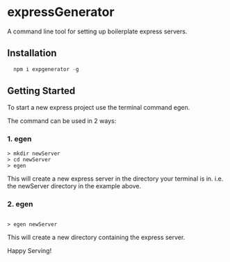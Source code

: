 # expressGenerator

A command line tool for setting up boilerplate express servers.

## Installation

```js
  npm i expgenerator -g
```

## Getting Started

To start a new express project use the terminal command egen.

The command can be used in 2 ways: 

### 1. egen
```
> mkdir newServer
> cd newServer
> egen
```
This will create a new express server in the directory your terminal is in. i.e. the newServer directory in the example above.

### 2. egen <projectName>
  
```

> egen newServer

```

This will create a new directory containing the express server.


Happy Serving!

